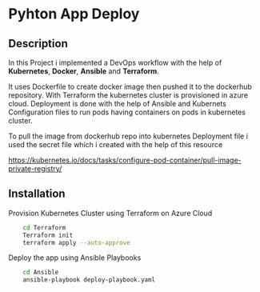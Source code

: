 # Pyhton App Deploy





## Description
In this Project i implemented a DevOps workflow with the help of **Kubernetes**, **Docker**, **Ansible** and **Terraform**.

It uses Dockerfile to create docker image then pushed it to the dockerhub repository. With Terraform the kubernetes cluster is provisioned in azure cloud. Deployment is done with the help of Ansible and Kubernets Configuration files to run pods having containers on pods in kubernetes cluster.

To pull the image from dockerhub repo into kubernetes Deployment file i used the secret file which i created with the help of this resource

https://kubernetes.io/docs/tasks/configure-pod-container/pull-image-private-registry/



## Installation

Provision Kubernetes Cluster using Terraform on Azure Cloud
```bash
    cd Terraform
    Terraform init
    terraform apply --auto-approve
```
Deploy the app using Ansible Playbooks
```bash
    cd Ansible
    ansible-playbook deploy-playbook.yaml
```
